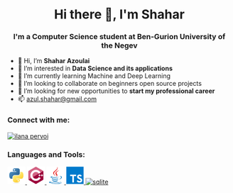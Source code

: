 <h1 align="center">Hi there 👋, I'm Shahar</h1>
<h3 align="center">I'm a Computer Science student at Ben-Gurion University of the Negev</h3>

- 👋 Hi, I’m **Shahar Azoulai**
- 👀 I’m interested in **Data Science and its applications**
- 🌱 I’m currently learning Machine and Deep Learning
- 💞️ I’m looking to collaborate on beginners open source projects
- 🤝 I’m looking for new opportunities to **start my professional career**
- 📫 azul.shahar@gmail.com


<h3 align="left">Connect with me:</h3>
<p align="left">
<a href="https://linkedin.com/in/ilana pervoi" target="blank"><img align="center" src="https://upload.wikimedia.org/wikipedia/commons/f/f8/LinkedIn_icon_circle.svg" alt="ilana pervoi" height="30" width="40" /></a>
</p>

<h3 align="left">Languages and Tools:</h3>
<p align="left"> <a href="https://www.python.org" target="_blank"> <img src="https://raw.githubusercontent.com/devicons/devicon/master/icons/python/python-original.svg" alt="python" width="40" height="40"/> </a><a href="https://www.w3schools.com/cpp/" target="_blank"> <img src="https://raw.githubusercontent.com/devicons/devicon/master/icons/cplusplus/cplusplus-original.svg" alt="cplusplus" width="40" height="40"/> </a> <a href="https://www.java.com" target="_blank"> <img src="https://raw.githubusercontent.com/devicons/devicon/master/icons/java/java-original.svg" alt="java" width="40" height="40"/> </a>  <a href="https://www.typescriptlang.org/" target="_blank"> <img src="https://raw.githubusercontent.com/devicons/devicon/master/icons/typescript/typescript-original.svg" alt="typescript" width="40" height="40"/><a 
href="https://www.sqlite.org/" target="_blank"> <img src="https://www.vectorlogo.zone/logos/sqlite/sqlite-icon.svg" alt="sqlite" width="40" height="40"/> </a> <a </a> </p>


<!---
azoulais/azoulais is a ✨ special ✨ repository because its `README.md` (this file) appears on your GitHub profile.
You can click the Preview link to take a look at your changes.
--->
